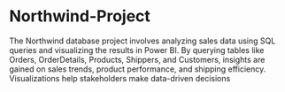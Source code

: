 # Northwind-Project
The Northwind database project involves analyzing sales data using SQL queries and visualizing the results in Power BI. By querying tables like Orders, OrderDetails, Products, Shippers, and Customers, insights are gained on sales trends, product performance, and shipping efficiency. Visualizations help stakeholders make data-driven decisions
